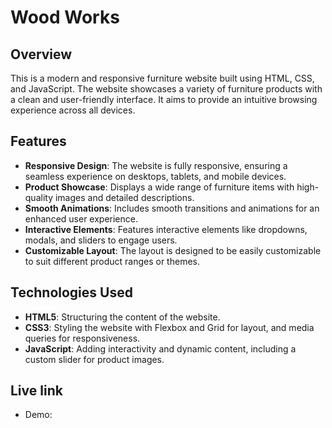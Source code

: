 # Wood Works

## Overview

This is a modern and responsive furniture website built using HTML, CSS, and JavaScript. The website showcases a variety of furniture products with a clean and user-friendly interface. It aims to provide an intuitive browsing experience across all devices.

## Features

- **Responsive Design**: The website is fully responsive, ensuring a seamless experience on desktops, tablets, and mobile devices.
- **Product Showcase**: Displays a wide range of furniture items with high-quality images and detailed descriptions.
- **Smooth Animations**: Includes smooth transitions and animations for an enhanced user experience.
- **Interactive Elements**: Features interactive elements like dropdowns, modals, and sliders to engage users.
- **Customizable Layout**: The layout is designed to be easily customizable to suit different product ranges or themes.

## Technologies Used

- **HTML5**: Structuring the content of the website.
- **CSS3**: Styling the website with Flexbox and Grid for layout, and media queries for responsiveness.
- **JavaScript**: Adding interactivity and dynamic content, including a custom slider for product images.

## Live link
- Demo: 
